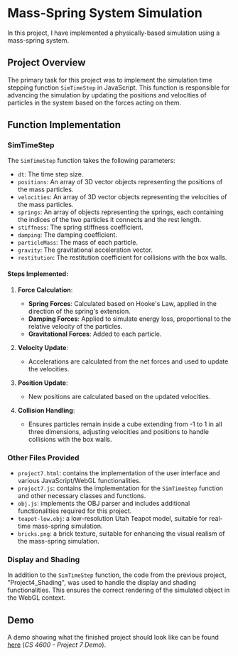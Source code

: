 # Mass-Spring System Simulation

In this project, I have implemented a physically-based simulation using a mass-spring system.

## Project Overview

The primary task for this project was to implement the simulation time stepping function `SimTimeStep` in JavaScript. This function is responsible for advancing the simulation by updating the positions and velocities of particles in the system based on the forces acting on them.

## Function Implementation

### SimTimeStep

The `SimTimeStep` function takes the following parameters:
- `dt`: The time step size.
- `positions`: An array of 3D vector objects representing the positions of the mass particles.
- `velocities`: An array of 3D vector objects representing the velocities of the mass particles.
- `springs`: An array of objects representing the springs, each containing the indices of the two particles it connects and the rest length.
- `stiffness`: The spring stiffness coefficient.
- `damping`: The damping coefficient.
- `particleMass`: The mass of each particle.
- `gravity`: The gravitational acceleration vector.
- `restitution`: The restitution coefficient for collisions with the box walls.

#### Steps Implemented:

1. **Force Calculation**:
    - **Spring Forces**: Calculated based on Hooke's Law, applied in the direction of the spring's extension.
    - **Damping Forces**: Applied to simulate energy loss, proportional to the relative velocity of the particles.
    - **Gravitational Forces**: Added to each particle.

2. **Velocity Update**:
    - Accelerations are calculated from the net forces and used to update the velocities.

3. **Position Update**:
    - New positions are calculated based on the updated velocities.

4. **Collision Handling**:
    - Ensures particles remain inside a cube extending from -1 to 1 in all three dimensions, adjusting velocities and positions to handle collisions with the box walls.

### Other Files Provided

- `project7.html`: contains the implementation of the user interface and various JavaScript/WebGL functionalities.
- `project7.js`: contains the implementation for the `SimTimeStep` function and other necessary classes and functions.
- `obj.js`: implements the OBJ parser and includes additional functionalities required for this project.
- `teapot-low.obj`: a low-resolution Utah Teapot model, suitable for real-time mass-spring simulation.
- `bricks.png`: a brick texture, suitable for enhancing the visual realism of the mass-spring simulation.

### Display and Shading

In addition to the `SimTimeStep` function, the code from the previous project, "Project4_Shading", was used to handle the display and shading functionalities. This ensures the correct rendering of the simulated object in the WebGL context.

## Demo

A demo showing what the finished project should look like can be found [here](https://www.youtube.com/watch?time_continue=187&v=Kpep7eWHQBM&embeds_referring_euri=https%3A%2F%2Fgraphics.cs.utah.edu%2F&source_ve_path=MzY4NDIsMzY4NDIsMzY4NDIsMjg2NjY&feature=emb_logo) (*CS 4600 - Project 7 Demo*).